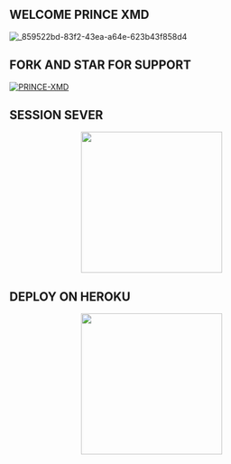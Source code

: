 ## WELCOME PRINCE XMD


![_859522bd-83f2-43ea-a64e-623b43f858d4](https://github.com/user-attachments/assets/5fc6aaf2-9cbc-4963-a605-35ff2bd5bf85)



## FORK AND STAR FOR SUPPORT
<a
href="https://github.com/PRINCETECH19/PRINCE-XMD/fork"><img title="PRINCE-XMD" src="https://img.shields.io/badge/FORK-PRINCE%20XMD-BOTh?color=indigo&style=for-the-badge&logo=github"></a>

## SESSION SEVER
  
  <p align="center">
  <a href="https://chat.whatsapp.com/FunyTxSwaKI7E5Q4z8YGbS">
    <img src="https://img.shields.io/badge/SESSION ID HERE .2-25D366?style=for-the-badge&logo=render&logoColor=white" width="250">
  </a>

 ## DEPLOY ON HEROKU 

   <p align="center">
  <a href="https://dashboard.heroku.com/new?template=https://github.com/PRINCETECH19/PRINCE-XMD">
    <img src="https://img.shields.io/badge/DEPLOY ON HEROKU -25D366?style=for-the-badge&logo=heroku&logoColor=white" width="250">
  </a>

 
